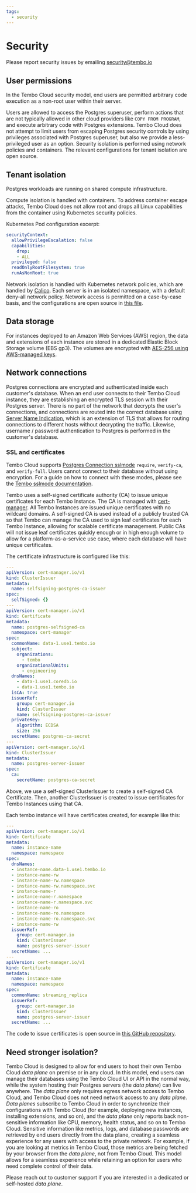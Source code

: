 ```yaml
---
tags:
  - security
---
```


# Security

Please report security issues by emailing security@tembo.io

## User permissions

In the Tembo Cloud security model, end users are permitted arbitrary code execution as a non-root user within their server.

Users are allowed to access the Postgres superuser, perform actions that are not typically allowed in other cloud providers like `COPY FROM PROGRAM`, and execute arbitrary code with Postgres extensions. Tembo Cloud does not attempt to limit users from escaping Postgres security controls by using privileges associated with Postgres superuser, but also we provide a less-privileged user as an option. Security isolation is performed using network policies and containers. The relevant configurations for tenant isolation are open source.

## Tenant isolation

Postgres workloads are running on shared compute infrastructure.

Compute isolation is handled with containers. To address container escape attacks, Tembo Cloud does not allow root and drops all Linux capabilities from the container using Kubernetes security policies.

Kubernetes Pod configuration excerpt:
```yaml
securityContext:
  allowPrivilegeEscalation: false
  capabilities:
    drop:
    - ALL
  privileged: false
  readOnlyRootFilesystem: true
  runAsNonRoot: true
```

Network isolation is handled with Kubernetes network policies, which are handled by [Calico](https://docs.tigera.io/calico/latest/reference/installation/api). Each server is in an isolated namespace, with a default deny-all network policy. Network access is permitted on a case-by-case basis, and the configurations are open source in [this file](https://github.com/tembo-io/tembo-stacks/blob/main/tembo-operator/src/network_policies.rs).

## Data storage

For instances deployed to an Amazon Web Services (AWS) region, the data and extensions of each instance are stored in a dedicated Elastic Block Storage volume (EBS gp3). The volumes are encrypted with [AES-256 using AWS-managed keys](https://docs.aws.amazon.com/AWSEC2/latest/UserGuide/EBSEncryption.html).

## Network connections

Postgres connections are encrypted and authenticated inside each customer's database. When an end user connects to their Tembo Cloud instance, they are establishing an encrypted TLS session with their Postgres server. There is no part of the network that decrypts the user's connections, and connections are routed into the correct database using [Server Name Indication](https://https.cio.gov/sni/), which is an extension of TLS that allows for routing connections to different hosts without decrypting the traffic. Likewise, username / password authentication to Postgres is performed in the customer's database.

### SSL and certificates

Tembo Cloud supports [Postgres Connection sslmode](https://www.postgresql.org/docs/current/libpq-ssl.html) `require`, `verify-ca`, and `verify-full`. Users cannot connect to their database without using encryption. For a guide on how to connect with these modes, please see the [Tembo sslmode documentation](/docs/tembo-cloud/connecting-with-stronger-sslmode).

Tembo uses a self-signed certificate authority (CA) to issue unique certificates for each Tembo Instance. The CA is managed with [cert-manager](https://cert-manager.io/). All Tembo Instances are issued unique certificates with no wildcard domains. A self-signed CA is used instead of a publicly trusted CA so that Tembo can manage the CA used to sign leaf certificates for each Tembo Instance, allowing for scalable certificate management. Public CAs will not issue leaf certificates quickly enough or in high enough volume to allow for a platform-as-a-service use case, where each database will have unique certificates.

The certificate infrastructure is configured like this:

```yaml
---
apiVersion: cert-manager.io/v1
kind: ClusterIssuer
metadata:
  name: selfsigning-postgres-ca-issuer
spec:
  selfSigned: {}
---
apiVersion: cert-manager.io/v1
kind: Certificate
metadata:
  name: postgres-selfsigned-ca
  namespace: cert-manager
spec:
  commonName: data-1.use1.tembo.io
  subject:
    organizations:
      - tembo
    organizationalUnits:
      - engineering
  dnsNames:
    - data-1.use1.coredb.io
    - data-1.use1.tembo.io
  isCA: true
  issuerRef:
    group: cert-manager.io
    kind: ClusterIssuer
    name: selfsigning-postgres-ca-issuer
  privateKey:
    algorithm: ECDSA
    size: 256
  secretName: postgres-ca-secret
---
apiVersion: cert-manager.io/v1
kind: ClusterIssuer
metadata:
  name: postgres-server-issuer
spec:
  ca:
    secretName: postgres-ca-secret
```

Above, we use a self-signed ClusterIssuer to create a self-signed CA Certificate. Then, another ClusterIssuer is created to issue certificates for Tembo Instances using that CA.

Each tembo instance will have certificates created, for example like this:

```yaml
---
apiVersion: cert-manager.io/v1
kind: Certificate
metadata:
  name: instance-name
  namespace: namespace
spec:
  dnsNames:
  - instance-name.data-1.use1.tembo.io
  - instance-name-rw
  - instance-name-rw.namespace
  - instance-name-rw.namespace.svc
  - instance-name-r
  - instance-name-r.namespace
  - instance-name-r.namespace.svc
  - instance-name-ro
  - instance-name-ro.namespace
  - instance-name-ro.namespace.svc
  - instance-name-rw
  issuerRef:
    group: cert-manager.io
    kind: ClusterIssuer
    name: postgres-server-issuer
  secretName: ...
---
apiVersion: cert-manager.io/v1
kind: Certificate
metadata:
  name: instance-name
  namespace: namespace
spec:
  commonName: streaming_replica
  issuerRef:
    group: cert-manager.io
    kind: ClusterIssuer
    name: postgres-server-issuer
  secretName: ...
```

The code to issue certificates is open source in [this GitHub repository](https://github.com/tembo-io/tembo-stacks).

## Need stronger isolation?

Tembo Cloud is designed to allow for end users to host their own Tembo Cloud *data plane* on premise or in any cloud. In this model, end users can manage their databases using the Tembo Cloud UI or API in the normal way, while the system hosting their Postgres servers (the *data plane*) can live anywhere. The *data plane* only requires egress network access to Tembo Cloud, and Tembo Cloud does not need network access to any *data plane*. *Data planes* subscribe to Tembo Cloud in order to synchronize their configurations with Tembo Cloud (for example, deploying new instances, installing extensions, and so on), and the *data plane* only reports back non-sensitive information like CPU, memory, health status, and so on to Tembo Cloud. Sensitive information like metrics, logs, and database passwords are retrieved by end users directly from the data plane, creating a seamless experience for any users with access to the private network. For example, if you are looking at metrics in Tembo Cloud, those metrics are being fetched by your browser from the *data plane*, not from Tembo Cloud. This model allows for a seamless experience while retaining an option for users who need complete control of their data.

Please reach out to customer support if you are interested in a dedicated or self-hosted *data plane*.
